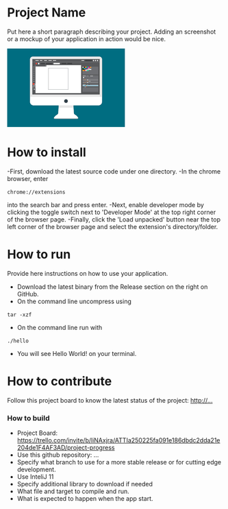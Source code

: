 # Project Name
Put here a short paragraph describing your project. 
Adding an screenshot or a mockup of your application in action would be nice.  

![This is a screenshot.](images.png)

# How to install
-First, download the latest source code under one directory.
-In the chrome browser, enter 
```
chrome://extensions
``` 
into the search bar and press enter.
-Next, enable developer mode by clicking the toggle switch next to 'Developer Mode' at the top right corner of the browser page.
-Finally, click the 'Load unpacked' button near the top left corner of the browser page and select the extension's directory/folder.

# How to run
Provide here instructions on how to use your application.   
- Download the latest binary from the Release section on the right on GitHub.  
- On the command line uncompress using
```
tar -xzf  
```
- On the command line run with
```
./hello
```
- You will see Hello World! on your terminal. 

# How to contribute
Follow this project board to know the latest status of the project: [http://...]([http://...])  

### How to build
- Project Board: https://trello.com/invite/b/liNAxjra/ATTIa250225fa091e186dbdc2dda21e204de1F4AF3AD/project-progress
- Use this github repository: ... 
- Specify what branch to use for a more stable release or for cutting edge development.  
- Use InteliJ 11
- Specify additional library to download if needed 
- What file and target to compile and run. 
- What is expected to happen when the app start. 
